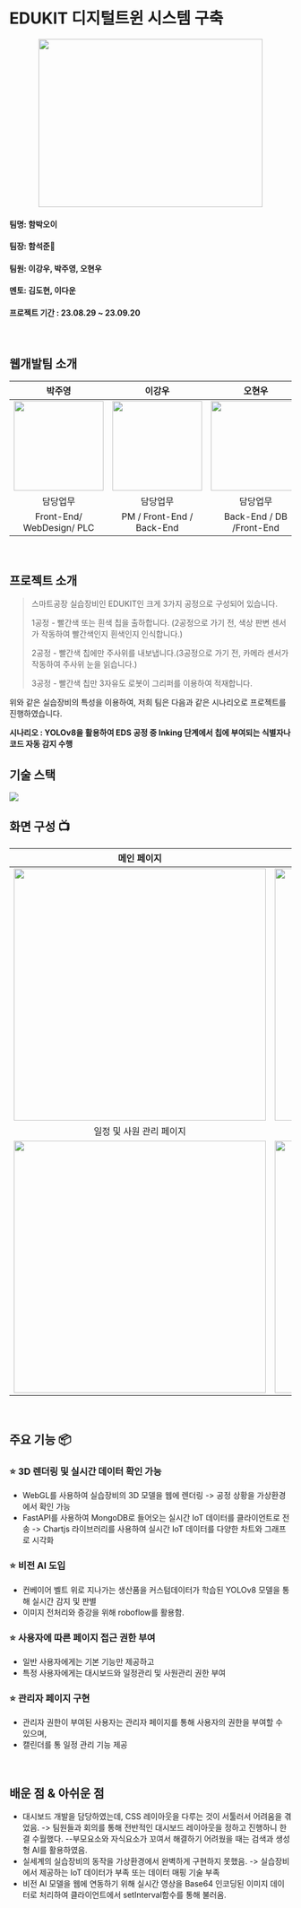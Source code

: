 # EDUKIT 디지털트윈 시스템 구축

<div align = 'center'><img width="400px" height="300px" src="https://github.com/seokjunh/Edukit_DigitalTwin/assets/130536128/1bc9491b-1df5-4abd-a252-d6beaebe20ca.png"/></div>

#### 팀명: 함박오이
#### 팀장: 함석준🏅
#### 팀원: 이강우, 박주영, 오현우
#### 멘토: 김도현, 이다운
#### 프로젝트 기간 : 23.08.29 ~ 23.09.20
<br>


## 웹개발팀 소개

|      박주영       |          이강우         |       오현우         |       함석준         |
| :------------------------------------------------------------------------------: | :---------------------------------------------------------------------------------------------------------------------------------------------------: | :---------------------------------------------------------------------------------------------------------------------------------------------------------------------------------------------------: | :------------------------------------------------------------------------------: |
|   <img width="160px" src="https://github.com/seokjunh/Edukit_DigitalTwin/assets/130536128/bbc106cb-c849-4469-989a-db796d33d5be.png" />    |   <img width="160px" src="https://github.com/seokjunh/Edukit_DigitalTwin/assets/130536128/1eb7836b-fd6b-424e-8697-2224cbb2b119" />    |   <img width="160px" src="https://github.com/seokjunh/Edukit_DigitalTwin/assets/130536128/cd96a81b-dc28-4a7b-b2e5-be2cfa24bbc0"/>   |   <img width="160px" src="https://github.com/seokjunh/Edukit_DigitalTwin/assets/130536128/c45e4cfa-f034-4b42-bfc9-f7a20d7d93e6"/>   |
|            담당업무           |            담당업무           |            담당업무          |            담당업무           |
|   Front-End/ WebDesign/ PLC   |   PM / Front-End / Back-End   |   Back-End / DB /Front-End   |   AI / IoT / PM / Back-End   |
<br>

## 프로젝트 소개

>스마트공장 실습장비인 EDUKIT인 크게 3가지 공정으로 구성되어 있습니다.
>
>1공정 - 빨간색 또는 흰색 칩을 출하합니다. (2공정으로 가기 전, 색상 판변 센서가 작동하여 빨간색인지 흰색인지 인식합니다.)
>
>2공정 - 빨간색 칩에만 주사위를 내보냅니다.(3공정으로 가기 전, 카메라 센서가 작동하여 주사위 눈을 읽습니다.)
>
>3공정 - 빨간색 칩만 3자유도 로봇이 그리퍼를 이용하여 적재합니다.

위와 같은 실습장비의 특성을 이용하여, 저희 팀은 다음과 같은 시나리오로 프로젝트를 진행하였습니다.

**시나리오 : YOLOv8을 활용하여 EDS 공정 중 Inking 단계에서 칩에 부여되는 식별자나 코드 자동 감지 수행**
<br>

## 기술 스택
<img src="https://github.com/seokjunh/Edukit_DigitalTwin/assets/130536128/81225c0a-cdbb-4775-b697-10d467da0fad"/>
<br>

## 화면 구성 📺

|   메인 페이지   |   대시보드 페이지   |
|:---------------:|:-------------------:|
|   <img width="450" src="https://github.com/seokjunh/Edukit_DigitalTwin/assets/130536128/b08d14f0-e9fb-49d3-8a81-c975ec9f5335"/> |   <img width="450" src="https://github.com/seokjunh/Edukit_DigitalTwin/assets/130536128/7e05a3ee-9d10-4643-862e-5364a30ee292"/>   |
|   일정 및 사원 관리 페이지   |   로그인 및 회원가입 페이지   |
|   <img width="450" src="https://github.com/seokjunh/Edukit_DigitalTwin/assets/130536128/6838e997-e232-46b3-af6a-0d5f1d0aafa9"/>   |   <img width="450" src="https://github.com/seokjunh/Edukit_DigitalTwin/assets/130536128/589adaf3-e950-4aa5-b818-def6c576fe1f"/>   |
<br>


## 주요 기능 📦
### ⭐️ 3D 렌더링 및 실시간 데이터 확인 가능
- WebGL를 사용하여 실습장비의 3D 모델을 웹에 렌더링 -> 공정 상황을 가상환경에서 확인 가능
- FastAPI를 사용하여 MongoDB로 들어오는 실시간 IoT 데이터를 클라이언트로 전송 -> Chartjs 라이브러리를 사용하여 실시간 IoT 데이터를 다양한 차트와 그래프로 시각화
### ⭐️ 비전 AI 도입
- 컨베이어 벨트 위로 지나가는 생산품을 커스텀데이터가 학습된 YOLOv8 모델을 통해 실시간 감지 및 판별
- 이미지 전처리와 증강을 위해 roboflow를 활용함.
### ⭐️ 사용자에 따른 페이지 접근 권한 부여
- 일반 사용자에게는 기본 기능만 제공하고
- 특정 사용자에게는 대시보드와 일정관리 및 사원관리 권한 부여
### ⭐️ 관리자 페이지 구현
- 관리자 권한이 부여된 사용자는 관리자 페이지를 통해 사용자의 권한을 부여할 수 있으며,
- 캘린더를 통 일정 관리 기능 제공
<br>

## 배운 점 & 아쉬운 점
- 대시보드 개발을 담당하였는데, CSS 레이아웃을 다루는 것이 서툴러서 어려움을 겪었음. -> 팀원들과 회의를 통해 전반적인 대시보드 레이아웃을 정하고 진행하니 한결 수월했다.
--부모요소와 자식요소가 꼬여서 해결하기 어려웠을 때는 검색과 생성형 AI를 활용하였음.
- 실세계의 실습장비의 동작을 가상환경에서 완벽하게 구현하지 못했음. -> 실습장비에서 제공하는 IoT 데이터가 부족 또는 데이터 매핑 기술 부족
- 비전 AI 모델을 웹에 연동하기 위해 실시간 영상을 Base64 인코딩된 이미지 데이터로 처리하여 클라이언트에서 setInterval함수를 통해 불러옴.
